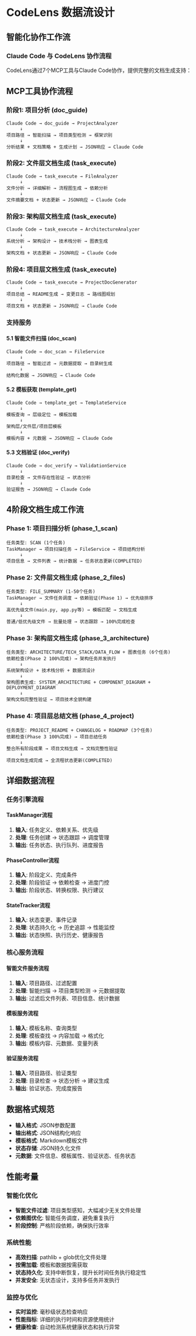 # CodeLens 数据流设计

## 智能化协作工作流

### Claude Code 与 CodeLens 协作流程
CodeLens通过7个MCP工具与Claude Code协作，提供完整的文档生成支持：

## MCP工具协作流程

### 阶段1: 项目分析 (doc_guide)
```
Claude Code → doc_guide → ProjectAnalyzer
     ↓
项目路径 → 智能扫描 → 项目类型检测 → 框架识别
     ↓
分析结果 + 文档策略 + 生成计划 → JSON响应 → Claude Code
```

### 阶段2: 文件层文档生成 (task_execute)
```
Claude Code → task_execute → FileAnalyzer
     ↓
文件分析 → 详细解析 → 流程图生成 → 依赖分析
     ↓
文件摘要文档 + 状态更新 → JSON响应 → Claude Code
```

### 阶段3: 架构层文档生成 (task_execute)
```
Claude Code → task_execute → ArchitectureAnalyzer
     ↓
系统分析 → 架构设计 → 技术栈分析 → 图表生成
     ↓
架构文档 + 状态更新 → JSON响应 → Claude Code
```

### 阶段4: 项目层文档生成 (task_execute)
```
Claude Code → task_execute → ProjectDocGenerator
     ↓
项目总结 → README生成 → 变更日志 → 路线图规划
     ↓
项目文档 + 状态更新 → JSON响应 → Claude Code
```

### 支持服务

#### 5.1 智能文件扫描 (doc_scan)
```
Claude Code → doc_scan → FileService
     ↓
项目路径 → 智能过滤 → 元数据提取 → 目录树生成
     ↓
结构化数据 → JSON响应 → Claude Code
```

#### 5.2 模板获取 (template_get)
```
Claude Code → template_get → TemplateService
     ↓
模板查询 → 层级定位 → 模板加载
     ↓ 
架构层/文件层/项目层模板
     ↓
模板内容 + 元数据 → JSON响应 → Claude Code
```

#### 5.3 文档验证 (doc_verify)
```
Claude Code → doc_verify → ValidationService
     ↓
目录检查 → 文件存在性验证 → 状态分析
     ↓
验证报告 → JSON响应 → Claude Code
```

## 4阶段文档生成工作流

### Phase 1: 项目扫描分析 (phase_1_scan)
```
任务类型: SCAN (1个任务)
TaskManager → 项目扫描任务 → FileService → 项目结构分析
     ↓
项目信息 → 文件列表 → 统计数据 → 任务状态更新(COMPLETED)
```

### Phase 2: 文件层文档生成 (phase_2_files)  
```
任务类型: FILE_SUMMARY (1-50个任务)
TaskManager → 文件任务调度 → 依赖验证(Phase 1) → 优先级排序
     ↓
高优先级文件(main.py, app.py等) → 模板匹配 → 文档生成
     ↓
普通/低优先级文件 → 批量处理 → 状态跟踪 → 100%完成检查
```

### Phase 3: 架构层文档生成 (phase_3_architecture)
```
任务类型: ARCHITECTURE/TECH_STACK/DATA_FLOW + 图表任务 (6个任务)
依赖检查(Phase 2 100%完成) → 架构任务并发执行
     ↓
系统架构设计 + 技术栈分析 + 数据流设计
     ↓
架构图表生成: SYSTEM_ARCHITECTURE + COMPONENT_DIAGRAM + DEPLOYMENT_DIAGRAM  
     ↓
架构文档完整性验证 → 项目技术全貌构建
```

### Phase 4: 项目层总结文档 (phase_4_project)
```
任务类型: PROJECT_README + CHANGELOG + ROADMAP (3个任务)
依赖检查(Phase 3 100%完成) → 项目总结任务
     ↓
整合所有阶段成果 → 项目文档生成 → 文档完整性验证
     ↓
项目文档生成完成 → 全流程状态更新(COMPLETED)
```

## 详细数据流程

### 任务引擎流程

#### TaskManager流程
1. **输入**: 任务定义、依赖关系、优先级
2. **处理**: 任务创建 → 状态跟踪 → 调度管理
3. **输出**: 任务状态、执行队列、进度报告

#### PhaseController流程
1. **输入**: 阶段定义、完成条件
2. **处理**: 阶段验证 → 依赖检查 → 进度门控
3. **输出**: 阶段状态、转换权限、执行建议

#### StateTracker流程
1. **输入**: 状态变更、事件记录
2. **处理**: 状态持久化 → 历史追踪 → 性能监控
3. **输出**: 状态快照、执行历史、健康报告

### 核心服务流程

#### 智能文件服务流程
1. **输入**: 项目路径、过滤配置
2. **处理**: 智能扫描 → 项目类型检测 → 元数据提取
3. **输出**: 过滤后文件列表、项目信息、统计数据

#### 模板服务流程
1. **输入**: 模板名称、查询类型
2. **处理**: 模板查找 → 内容加载 → 格式化
3. **输出**: 模板内容、元数据、变量列表

#### 验证服务流程
1. **输入**: 项目路径、验证类型
2. **处理**: 目录检查 → 状态分析 → 建议生成
3. **输出**: 验证状态、完成度报告

## 数据格式规范
- **输入格式**: JSON参数配置
- **输出格式**: JSON结构化响应
- **模板格式**: Markdown模板文件
- **状态存储**: JSON持久化文件
- **元数据**: 文件信息、模板属性、验证状态、任务状态

## 性能考量

### 智能化优化
- **智能文件过滤**: 项目类型感知，大幅减少无关文件处理
- **依赖图优化**: 智能任务调度，避免重复执行
- **阶段控制**: 严格阶段依赖，确保执行效率

### 系统性能
- **高效扫描**: pathlib + glob优化文件处理
- **按需加载**: 模板和数据按需获取  
- **状态持久化**: 支持中断恢复，提升长时间任务执行稳定性
- **并发安全**: 无状态设计，支持多任务并发执行

### 监控与优化
- **实时监控**: 毫秒级状态检查响应
- **性能指标**: 详细的执行时间和资源使用统计
- **健康检查**: 自动检测系统健康状态和执行异常